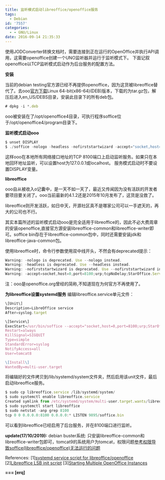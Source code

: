 ```yaml
---
title: 监听模式启动libreoffice/openoffice服务
tags:
  - Debian
id: '7557'
categories:
  - - GNU/Linux
date: 2016-09-14 21:35:33
---
```



<!-- more -->
使用JODConverter转换文档时，需要连接到正在运行的OpenOffice并执行API调用，这需要openoffice创建一个UNO监听器并运行于监听模式下。
下面记叙openoffice以TCP监听模式启动作为后台服务的配置方法。

**安装**

当前的debian testing官方源已经不再提供openoffice，因为这货被libreoffice替代了。去ooo[官方下载](https://www.openoffice.org/download/index.html)Linux 64-bit(x86-64)(DEB)版本，下载的为tar.gz包，解压后进入en_US/DEBS目录，安装此目录下的所有deb包。
```js
# dpkg -i *.deb
```

ooo被安装在了/opt/openoffice4目录，可执行程序soffice位于/opt/openoffice4/program目录下。

**监听模式启动ooo**

```js
$ unset DISPLAY
$ ./soffice -nologo -headless -nofirststartwizard -accept="socket,host=0,port=8100;urp;tcpNoDelay;StarOffice.ServiceManager"
```

这样ooo在本地所有网络接口地址的TCP 8100端口上启动监听服务。如果只在本地回环地址监听，可以设置host为127.0.0.1或localhost。
服务模式启动时不要设置DISPLAY变量。

**libreoffice**

ooo自从被收入o记囊中，是一天不如一天了，最近又传闻因为没有活跃的开发者要项目要关闭了。ooo当前最新的4.1.2还是2015年10月发布了，这货是没救了。

libreoffice则开发活跃，如日中天，开源社区真不是哪家公司可以一手遮天的，再大的公司也不行。

其实本篇所述的监听模式启动ooo是完全适用于libreoffice的，因此不必大费周章的安装openoffice,直接官方源安装libreoffice-common和libreoffice-writer即可。soffice bin存在于libreoffice-common包中，同时还需要安装jdk和libreoffice-java-common包。

使用libreoffice时，命令行参数使用双中线开头，不然会有deprecated提示：
```js
Warning: -nologo is deprecated. Use --nologo instead.
Warning: -headless is deprecated. Use --headless instead.
Warning: -nofirststartwizard is deprecated. Use --nofirststartwizard instead.
Warning: -accept=socket,host=0,port=8100;urp;tcpNoDelay;StarOffice.ServiceManager is deprecated. Use --accept=socket,host=0,port=8100;urp;tcpNoDelay;StarOffice.ServiceManager instead.
```

注：ooo是openoffice.org曾经的简称,不知道现在为何官方不再使用了。

**为libreoffice设置systemd服务**
编辑libreoffice.service单元文件：
```js
\[Unit\]
Description=LibreOffice service
After=syslog.target

\[Service\]
ExecStart=/usr/bin/soffice --accept="socket,host=0,port=8100;urp;StarOffice.ServiceManager" --headless --nofirststartwizard --nologo --nodefault --nocrashreport --nolockcheck
Restart=always
KillSignal=SIGQUIT
Type=simple
StandardError=syslog
NotifyAccess=all
User=tomcat8

\[Install\]
WantedBy=multi-user.target
```

将编辑好的文件拷贝到/lib/systemd/system文件夹，然后启用该unit文件，最后启动libreoffice服务。
```js
$ sudo cp libreoffice.service /lib/systemd/system/
$ sudo systemctl enable libreoffice.service
Created symlink from /etc/systemd/system/multi-user.target.wants/libreoffice.service to /lib/systemd/system/libreoffice.service.
$ sudo systemctl start libreoffice
$ sudo netstat -anp grep 8100
tcp 0 0 0.0.0.0:8100 0.0.0.0:* LISTEN 9895/soffice.bin
```

可以看到libreoffice已经启用了后台服务，并在8100端口进行监听。

**update(17/10/2019):**
debian buster系统:
只安装libreoffice-common和libreoffice-writer包即可，tomcat9的系统用户为tomcat，权限问题[参考权限导致soffice(libreoffice/openoffice)无法运行的问题](https://openwares.net/2016/09/17/soffice_permission_deny_issues/)

References:
\[1\][systemd service script for libreoffice/openoffice](http://serverfault.com/questions/753819/systemd-service-script-for-libreoffice-openoffice)
\[2\][Libreoffice LSB init script](https://gist.github.com/vjt/4194760)
\[3\][Starting Multiple OpenOffice Instances](https://blog.art-of-coding.eu/starting-multiple-openoffice-instances/)

**\===
\[erq\]**